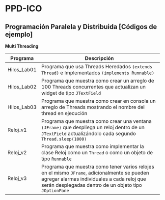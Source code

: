 
# PPD-ICO
## Programación Paralela y Distribuida [Códigos de ejemplo]

**Multi Threading**

|Programa|Descripción|
|--|--|
| Hilos_Lab01 |Programa que usa Threads Heredados ```(extends Thread)``` e Implementados ```(implements Runnable)``` |
|Hilos_Lab02 |Programa que muestra como crear un arreglo de 100 Threads concurrentes que actualizan un widget de tipo ```JTextField```|
|Hilos_Lab03|Programa que muestra como crear en consola un arreglo de Threads mostrando el nombre del thread en ejecución|
|Reloj_v1|Programa que muestra como crear una ventana ```(JFrame)``` que despliega un reloj dentro de un ```JTextField``` actualizándolo cada segundo ```Thread.sleep(1000)```|
|Reloj_v2|Programa que muestra como implementar la clase Reloj como un ```Thread``` o como un objeto de tipo ```Runnable```|
|Reloj_v3|Programa que muestra como tener varios relojes en el mismo ```JFrame```, adicionalmente se pueden agregar alarmas individuales a cada reloj que serán desplegadas dentro de un objeto tipo ```JOptionPane```|
